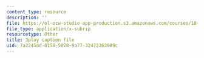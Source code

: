 ```yaml
---
content_type: resource
description: ''
file: https://ol-ocw-studio-app-production.s3.amazonaws.com/courses/18-03sc-differential-equations-fall-2011/7a2245ad015850289a7732472363989c_Gb5o6VNboV0.vtt
file_type: application/x-subrip
resourcetype: Other
title: 3play caption file
uid: 7a2245ad-0158-5028-9a77-32472363989c
---
```

